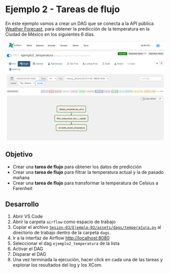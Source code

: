 # Ejemplo 2 - Tareas de flujo

En este ejemplo vamos a crear un DAG que se conecta a la API pública [Weather Forecast](https://open-meteo.com/en/docs#latitude=19.43&longitude=-99.13&hourly=temperature_2m), para obtener la predicción de la temperatura en la Ciudad de México en los siguientes 6 días.

![grap view](assets/img/graph_view.png)

## Objetivo

* Crear una **tarea de flujo** para obtener los datos de predicción
* Crear una **tarea de flujo**  para filtrar la temperatura actual y la de pasado mañana
* Crear una **tarea de flujo** para transformar la temperatura de Celsius a Farenheit

## Desarrollo

1. Abrir VS Code
2. Abrir la carpeta `airflow` como espacio de trabajo
3. Copiar el archivo [`Sesion-03/Ejemplo-02/assets/dags/temperatura.py`](/Sesion-03/Ejemplo-02/assets/dags/temperatura.py) al directorio de trabajo dentro de la carpeta `dags`.
4. Ir a la interfaz de Airflow [http://localhost:8080](localhost:8080)
5. Seleccionar el dag `ejemplo2_temperatura` de la lista
6. Activar el DAG
7. Disparar el DAG
8. Una vez terminada la ejecución, hacer click en cada una de las tareas y explorar los resultados del log y los XCom.
